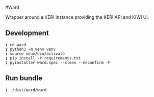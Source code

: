 #Ward 

Wrapper around a KERI instance providing the KERI API and KIWI UI.

## Development

```shell
❯ cd ward
❯ python3 -m venv venv
❯ source venv/bin/activate
❯ pip install -r requirements.txt
❯ pyinstaller ward.spec --clean --noconfirm -F
```

## Run bundle

```shell
❯ ./dist/ward/ward
```